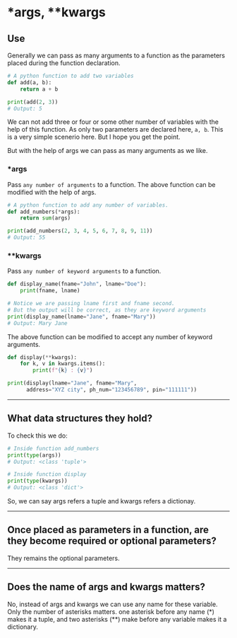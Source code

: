 # *args, **kwargs

## Use
Generally we can pass as many arguments to a function as the parameters placed during the function declaration.

```python
# A python function to add two variables
def add(a, b):
    return a + b

print(add(2, 3))
# Output: 5
```

We can not add three or four or some other number of variables with the help of this function. As only two parameters are declared here, `a, b`. This is a very simple scenerio here. But I hope you get the point. 

But with the help of args we can pass as many arguments as we like. 


### *args
Pass `any number of arguments` to a function. The above function can be modified with the help of args.
```python
# A python function to add any number of variables.
def add_numbers(*args):
    return sum(args)

print(add_numbers(2, 3, 4, 5, 6, 7, 8, 9, 11))
# Output: 55
```


### **kwargs
Pass `any number of keyword arguments` to a function.
```python
def display_name(fname="John", lname="Doe"):
    print(fname, lname)

# Notice we are passing lname first and fname second.
# But the output will be correct, as they are keyword arguments
print(display_name(lname="Jane", fname="Mary"))
# Output: Mary Jane
```

The above function can be modified to accept any number of keyword arguments.
```python
def display(**kwargs):
    for k, v in kwargs.items():
        print(f"{k} : {v}")

print(display(lname="Jane", fname="Mary",
      address="XYZ city", ph_num="123456789", pin="111111"))

```
---

## What data structures they hold?
To check this we do:
```python
# Inside function add_numbers
print(type(args))
# Output: <class 'tuple'>

# Inside function display
print(type(kwargs))
# Output: <class 'dict'>
```

So, we can say args refers a tuple and kwargs refers a dictionay.

---

## Once placed as parameters in a function, are they become required or optional parameters?
They remains the optional parameters.

---

## Does the name of args and kwargs matters? 

No, instead of args and kwargs we can use any name for these variable. Only the number of asterisks matters. one asterisk before any name (*) makes it a tuple, and two asterisks (**) make before any variable makes it a dictionary.


